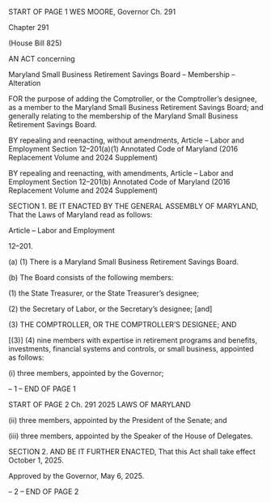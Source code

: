 START OF PAGE 1
WES MOORE, Governor Ch. 291

Chapter 291

(House Bill 825)

AN ACT concerning

Maryland Small Business Retirement Savings Board – Membership – Alteration

FOR the purpose of adding the Comptroller, or the Comptroller’s designee, as a member to
the Maryland Small Business Retirement Savings Board; and generally relating to
the membership of the Maryland Small Business Retirement Savings Board.

BY repealing and reenacting, without amendments,
Article – Labor and Employment
Section 12–201(a)(1)
Annotated Code of Maryland
(2016 Replacement Volume and 2024 Supplement)

BY repealing and reenacting, with amendments,
Article – Labor and Employment
Section 12–201(b)
Annotated Code of Maryland
(2016 Replacement Volume and 2024 Supplement)

SECTION 1. BE IT ENACTED BY THE GENERAL ASSEMBLY OF MARYLAND,
That the Laws of Maryland read as follows:

Article – Labor and Employment

12–201.

(a) (1) There is a Maryland Small Business Retirement Savings Board.

(b) The Board consists of the following members:

(1) the State Treasurer, or the State Treasurer’s designee;

(2) the Secretary of Labor, or the Secretary’s designee; [and]

(3) THE COMPTROLLER, OR THE COMPTROLLER’S DESIGNEE; AND

[(3)] (4) nine members with expertise in retirement programs and
benefits, investments, financial systems and controls, or small business, appointed as
follows:

(i) three members, appointed by the Governor;

– 1 –
END OF PAGE 1

START OF PAGE 2
Ch. 291 2025 LAWS OF MARYLAND

(ii) three members, appointed by the President of the Senate; and

(iii) three members, appointed by the Speaker of the House of
Delegates.

SECTION 2. AND BE IT FURTHER ENACTED, That this Act shall take effect
October 1, 2025.

Approved by the Governor, May 6, 2025.

– 2 –
END OF PAGE 2